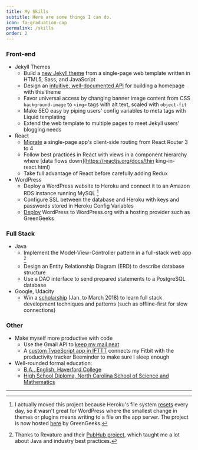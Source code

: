 ```yaml
---
title: My Skills
subtitle: Here are some things I can do.
icon: fa-graduation-cap
permalink: /skills
order: 2
---
```


### Front-end

* Jekyll Themes
  * Build a [new Jekyll theme](https://github.com/chrisbobbe/jekyll-theme-prologue) from a single-page web template written in HTML5, Sass, and JavaScript
  * Design an [intuitive, well-documented API](https://github.com/chrisbobbe/jekyll-theme-prologue/blob/master/README.md) for building a homepage with this theme
  * Favor universal access by changing banner image content from CSS `background-image` to `<img>` tags with alt text, scaled with `object-fit`
  * Make SEO easy by piping users' config variables to meta tags with Liquid templating
  * Extend the web template to multiple pages to meet Jekyll users' blogging needs
* React
  * [Migrate](https://github.com/chrisbobbe/react-auth-sandbox) a single-page app's client-side routing from React Router 3 to 4
  * Follow best practices in React with views in a component hierarchy where [data flows down](https://reactjs.org/docs/thin king-in-react.html)
  * Take full advantage of React before carefully adding Redux
* WordPress
  * Deploy a WordPress website to Heroku and connect it to an Amazon RDS instance running MySQL [^2]
  * Configure SSL between the database and Heroku with keys and passwords stored in Heroku Config Variables
  * [Deploy](http://www.mild-mandarin.com/) WordPress to WordPress.org with a hosting provider such as GreenGeeks

### Full Stack

* Java
  * Implement the Model-View-Controller pattern in a full-stack web app [^1]
  * Design an Entity Relationship Diagram (ERD) to describe database structure
  * Use a DAO interface to send prepared statements to a PostgreSQL database
* Google, Udacity
  * Win a [scholarship](https://www.udacity.com/grow-with-google) (Jan. to March 2018) to learn full stack development techniques and patterns (such as offline-first for slow connections)

### Other

* Make myself more productive with code
  * Use the Gmail API to [keep my mail neat](https://gist.github.com/chrisbobbe/072add64f2254c7a22b21b77eceb874c)
  * A [custom TypeScript app in IFTTT](https://gist.github.com/chrisbobbe/4d2f79af65efdfa31e49bf00f983c779) connects my Fitbit with the productivity tracker Beeminder to make sure I sleep enough
* Well-rounded formal education:
  * [B.A., English, Haverford College](https://www.haverford.edu/english)
  * [High School Diploma, North Carolina School of Science and Mathematics](https://www.ncssm.edu/)

--------

[^1]: Thanks to Revature and their [PubHub project](https://app.revature.com/projects), which taught me a lot about Java and industry best practices.
[^2]: I actually moved this project because Heroku's file system [resets](https://devcenter.heroku.com/articles/dynos#ephemeral-filesystem) every day, so it wasn't great for WordPress where the smallest change in themes or plugins means writing to a file on the app server. The project is now hosted [here](http://www.mild-mandarin.com/) by GreenGeeks.
